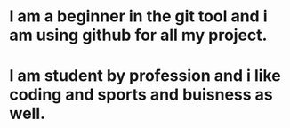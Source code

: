 # I am a beginner in the git tool and i am using github for all my project.
# I am student by profession and i like coding and sports and buisness as well.
